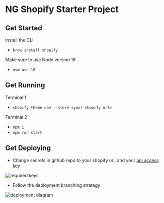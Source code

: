 # NG Shopify Starter Project 

## Get Started

Install the CLI
- `brew install shopify`

Make sure to use Node version 18
- `nvm use 18`


## Get Running

Terminal 1
- `shopify theme dev --store <your shopify url>`

Terminal 2
- `npm i`
- `npm run start`

## Get Deploying

- Change secrets in github repo to your shopify url, and your [api access key](https://shopify.dev/docs/apps/auth/admin-app-access-tokens)

![required keys](https://github.com/NorthernGround/shopifydev/blob/develop/docs/keys.png?raw=true)

- Follow the deployment branching strategy

![deployment diagram](https://github.com/NorthernGround/shopifydev/blob/develop/docs/deployment.png?raw=true)
